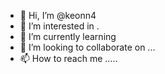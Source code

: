 - 👋 Hi, I’m @keonn4 
- 👀 I’m interested in .
- 🌱 I’m currently learning 
- 💞️ I’m looking to collaborate on ...
- 📫 How to reach me .....

<!---
keonn4/keonn4 is a ✨ special ✨ repository because its `README.md` (this file) appears on your GitHub profile.
You can click the Preview link to take a look at your changes.
--->

